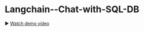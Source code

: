 # Langchain--Chat-with-SQL-DB
▶️ [Watch demo video](https://www.linkedin.com/posts/ujjwal-kumar-287831167_langchain-llm-dataanalytics-activity-7335251607460134912-XOj9?utm_source=share&utm_medium=member_desktop&rcm=ACoAACfPy0cB4xmfCQfT8bwgL14GtPTybUDasZ0)

